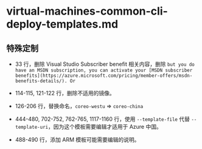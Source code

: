 # virtual-machines-common-cli-deploy-templates.md

## 特殊定制

* 33 行，删除 Visual Studio Subscriber benefit 相关内容，删除 `but you do have an MSDN subscription, you can activate your [MSDN subscriber benefits](https://azure.microsoft.com/pricing/member-offers/msdn-benefits-details/). Or`

* 114-115, 121-122 行，删除不适用的镜像。

* 126-206 行，替换命名，`coreo-westu` => `coreo-china`

* 444-480, 702-752, 762-765, 1117-1160 行，使用 `--template-file` 代替 `--template-uri`，因为这个模板需要编辑才适用于 Azure 中国。

* 488-490 行，添加 ARM 模板可能需要编辑的说明。